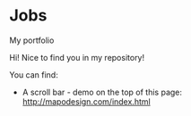 # Jobs
My portfolio

Hi! Nice to find you in my repository!

You can find:

* A scroll bar - demo on the top of this page: http://mapodesign.com/index.html
